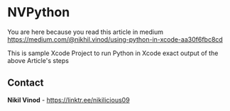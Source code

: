 # NVPython

You are here because you read this article in medium 
https://medium.com/@nikhil.vinod/using-python-in-xcode-aa30f6fbc8cd

This is sample Xcode Project to run Python in Xcode exact output of the above Article's steps

## Contact
**Nikil Vinod** - https://linktr.ee/nikilicious09


